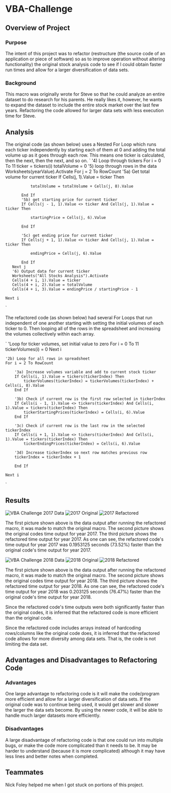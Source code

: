 # VBA-Challenge
## Overview of Project
### Purpose
The intent of this project was to refactor (restructure (the source code of an application or piece of software) so as to improve operation without altering functionality) the original stock analysis code to see if I could obtain faster run times and allow for a larger diversification of data sets.

### Background
This macro was originally wrote for Steve so that he could analyze an entire dataset to do research for his parents. He really likes it, however, he wants to expand the dataset to include the entire stock market over the last few years. Refactoring the code allowed for larger data sets with less execution time for Steve.

## Analysis
The original code (as shown below) uses a Nested For Loop which runs each ticker independently by starting each of them at 0 and adding the total volume up as it goes through each row. This means one ticker is calculated, then the next, then the next, and so on. 
`
   '4) Loop through tickers
   For i = 0 To 11
       ticker = tickers(i)
       totalVolume = 0
       '5) loop through rows in the data
       Worksheets(yearValue).Activate
       For j = 2 To RowCount
           '5a) Get total volume for current ticker
           If Cells(j, 1).Value = ticker Then

               totalVolume = totalVolume + Cells(j, 8).Value

           End If
           '5b) get starting price for current ticker
           If Cells(j - 1, 1).Value <> ticker And Cells(j, 1).Value = ticker Then

               startingPrice = Cells(j, 6).Value

           End If

           '5c) get ending price for current ticker
           If Cells(j + 1, 1).Value <> ticker And Cells(j, 1).Value = ticker Then

               endingPrice = Cells(j, 6).Value

           End If
       Next j
       '6) Output data for current ticker
       Worksheets("All Stocks Analysis").Activate
       Cells(4 + i, 1).Value = ticker
       Cells(4 + i, 2).Value = totalVolume
       Cells(4 + i, 3).Value = endingPrice / startingPrice - 1

    Next i
`

The refactored code (as shown below) had several For Loops that run independent of one another starting with setting the initial volumes of each ticker to 0. Then looping all of the rows in the spreadsheet and increasing the volumes collectively within each array.

`
    'Loop for ticker volumes, set initial value to zero
    For i = 0 To 11
        tickerVolumes(i) = 0
    Next i
    
    '2b) Loop for all rows in spreadsheet
    For i = 2 To RowCount
    
        '3a) Increase volumes variable and add to current stock ticker
        If Cells(i, 1).Value = tickers(tickerIndex) Then
            tickerVolumes(tickerIndex) = tickerVolumes(tickerIndex) + Cells(i, 8).Value
        End If
        
        '3b) Check if current row is the first row selected in tickerIndex
        If Cells(i - 1, 1).Value <> tickers(tickerIndex) And Cells(i, 1).Value = tickers(tickerIndex) Then
            tickerStartingPrices(tickerIndex) = Cells(i, 6).Value
        End If
        
        '3c) Check if current row is the last row in the selected tickerIndex
        If Cells(i + 1, 1).Value <> tickers(tickerIndex) And Cells(i, 1).Value = tickers(tickerIndex) Then
            tickerEndingPrices(tickerIndex) = Cells(i, 6).Value
               
        '3d) Increase tickerIndex so next row matches previous row
        tickerIndex = tickerIndex + 1
            
        End If
        
    Next i
`

## Results
![VBA Challenge 2017 Data](Resources/VBA_Challenge_2017_Data.png) ![2017 Original](Resources/VBA_Challenge_2017_Original.png) ![2017 Refactored](Resources/VBA_Challenge_2017.png)

The first picture shown above is the data output after running the refactored macro, it was made to match the original macro. The second picture shows the original codes time output for year 2017. The third picture shows the refactored time output for year 2017. As one can see, the refactored code's time output for year 2017 was 0.1953125 seconds (73.52%) faster than the original code's time output for year 2017.

![VBA Challenge 2018 Data](Resources/VBA_Challenge_2018_Data.png) ![2018 Original](Resources/VBA_Challenge_2018_Original1.png) ![2018 Refactored](Resources/VBA_Challenge_2018.png)

The first picture shown above is the data output after running the refactored macro, it was made to match the original macro. The second picture shows the original codes time output for year 2018. The third picture shows the refactored time output for year 2018. As one can see, the refactored code's time output for year 2018 was 0.203125 seconds (76.47%) faster than the original code's time output for year 2018. 

Since the refactored code's time outputs were both significantly faster than the original codes, it is inferred that the refactored code is more efficient than the original code. 

Since the refactored code includes arrays instead of hardcoding rows/columns like the original code does, it is inferred that the refactored code allows for more diversity among data sets. That is, the code is not limiting the data set. 

## Advantages and Disadvantages to Refactoring Code
### Advantages
One large advantage to refactoring code is it will make the code/program more efficient and allow for a larger diversification of data sets. If the original code was to continue being used, it would get slower and slower the larger the data sets become. By using the newer code, it will be able to handle much larger datasets more efficiently. 

### Disadvantages
A large disadvantage of refactoring code is that one could run into multiple bugs, or make the code more complicated than it needs to be. It may be harder to understand (because it is more complicated) although it may have less lines and better notes when completed.

## Teammates
Nick Foley helped me when I got stuck on portions of this project.

